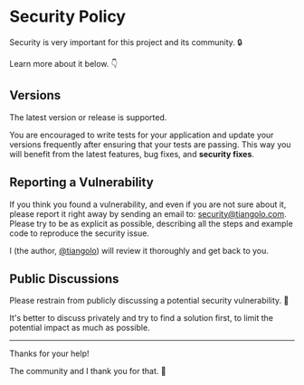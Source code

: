 # Security Policy

Security is very important for this project and its community. 🔒

Learn more about it below. 👇

## Versions

The latest version or release is supported.

You are encouraged to write tests for your application and update your versions frequently after ensuring that your tests are passing. This way you will benefit from the latest features, bug fixes, and **security fixes**.

## Reporting a Vulnerability

If you think you found a vulnerability, and even if you are not sure about it, please report it right away by sending an email to: security@tiangolo.com. Please try to be as explicit as possible, describing all the steps and example code to reproduce the security issue.

I (the author, [@tiangolo](https://twitter.com/tiangolo)) will review it thoroughly and get back to you.

## Public Discussions

Please restrain from publicly discussing a potential security vulnerability. 🙊

It's better to discuss privately and try to find a solution first, to limit the potential impact as much as possible.

---

Thanks for your help!

The community and I thank you for that. 🙇
